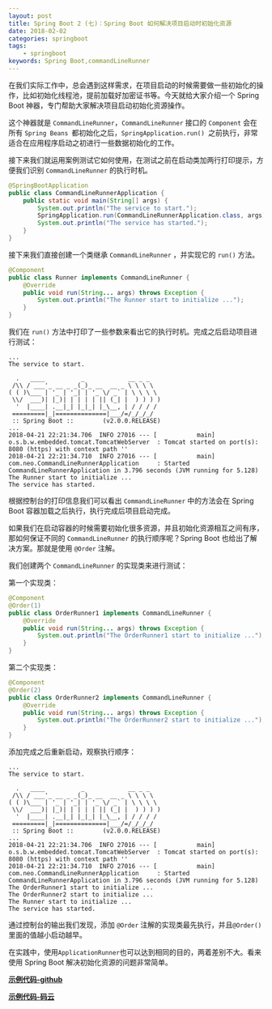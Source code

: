 ```yaml
---
layout: post
title: Spring Boot 2 (七)：Spring Boot 如何解决项目启动时初始化资源
date: 2018-02-02 
categories: springboot
tags: 
    - springboot
keywords: Spring Boot,commandLineRunner
---
```


在我们实际工作中，总会遇到这样需求，在项目启动的时候需要做一些初始化的操作，比如初始化线程池，提前加载好加密证书等。今天就给大家介绍一个 Spring Boot 神器，专门帮助大家解决项目启动初始化资源操作。

这个神器就是 `CommandLineRunner`，`CommandLineRunner` 接口的 `Component` 会在所有 `Spring Beans `都初始化之后，`SpringApplication.run() `之前执行，非常适合在应用程序启动之初进行一些数据初始化的工作。

接下来我们就运用案例测试它如何使用，在测试之前在启动类加两行打印提示，方便我们识别 `CommandLineRunner` 的执行时机。

``` java
@SpringBootApplication
public class CommandLineRunnerApplication {
	public static void main(String[] args) {
		System.out.println("The service to start.");
		SpringApplication.run(CommandLineRunnerApplication.class, args);
		System.out.println("The service has started.");
	}
}
```

接下来我们直接创建一个类继承 `CommandLineRunner` ，并实现它的 `run()` 方法。

``` java
@Component
public class Runner implements CommandLineRunner {
    @Override
    public void run(String... args) throws Exception {
        System.out.println("The Runner start to initialize ...");
    }
}
```

我们在 `run()` 方法中打印了一些参数来看出它的执行时机。完成之后启动项目进行测试：


```
...
The service to start.

  .   ____          _            __ _ _
 /\\ / ___'_ __ _ _(_)_ __  __ _ \ \ \ \
( ( )\___ | '_ | '_| | '_ \/ _` | \ \ \ \
 \\/  ___)| |_)| | | | | || (_| |  ) ) ) )
  '  |____| .__|_| |_|_| |_\__, | / / / /
 =========|_|==============|___/=/_/_/_/
 :: Spring Boot ::        (v2.0.0.RELEASE)
...
2018-04-21 22:21:34.706  INFO 27016 --- [           main] o.s.b.w.embedded.tomcat.TomcatWebServer  : Tomcat started on port(s): 8080 (https) with context path ''
2018-04-21 22:21:34.710  INFO 27016 --- [           main] com.neo.CommandLineRunnerApplication     : Started CommandLineRunnerApplication in 3.796 seconds (JVM running for 5.128)
The Runner start to initialize ...
The service has started.
```

根据控制台的打印信息我们可以看出 `CommandLineRunner` 中的方法会在 Spring Boot 容器加载之后执行，执行完成后项目启动完成。


如果我们在启动容器的时候需要初始化很多资源，并且初始化资源相互之间有序，那如何保证不同的 `CommandLineRunner` 的执行顺序呢？Spring Boot 也给出了解决方案。那就是使用 `@Order` 注解。

我们创建两个 `CommandLineRunner` 的实现类来进行测试：

第一个实现类：

``` java
@Component
@Order(1)
public class OrderRunner1 implements CommandLineRunner {
    @Override
    public void run(String... args) throws Exception {
        System.out.println("The OrderRunner1 start to initialize ...");
    }
}
```

第二个实现类：

``` java
@Component
@Order(2)
public class OrderRunner2 implements CommandLineRunner {
    @Override
    public void run(String... args) throws Exception {
        System.out.println("The OrderRunner2 start to initialize ...");
    }
}
```

添加完成之后重新启动，观察执行顺序：

```
...
The service to start.

  .   ____          _            __ _ _
 /\\ / ___'_ __ _ _(_)_ __  __ _ \ \ \ \
( ( )\___ | '_ | '_| | '_ \/ _` | \ \ \ \
 \\/  ___)| |_)| | | | | || (_| |  ) ) ) )
  '  |____| .__|_| |_|_| |_\__, | / / / /
 =========|_|==============|___/=/_/_/_/
 :: Spring Boot ::        (v2.0.0.RELEASE)
...
2018-04-21 22:21:34.706  INFO 27016 --- [           main] o.s.b.w.embedded.tomcat.TomcatWebServer  : Tomcat started on port(s): 8080 (https) with context path ''
2018-04-21 22:21:34.710  INFO 27016 --- [           main] com.neo.CommandLineRunnerApplication     : Started CommandLineRunnerApplication in 3.796 seconds (JVM running for 5.128)
The OrderRunner1 start to initialize ...
The OrderRunner2 start to initialize ...
The Runner start to initialize ...
The service has started.
```

通过控制台的输出我们发现，添加 `@Order` 注解的实现类最先执行，并且`@Order()`里面的值越小启动越早。

在实践中，使用`ApplicationRunner`也可以达到相同的目的，两着差别不大。看来使用 Spring Boot 解决初始化资源的问题非常简单。


**[示例代码-github](https://github.com/ityouknow/spring-boot-examples)**

**[示例代码-码云](https://gitee.com/ityouknow/spring-boot-examples)**